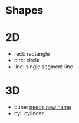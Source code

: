# Shapes

# 2D
* rect: rectangle
* circ: circle
* line: single segment line

# 3D
* cube: [needs new name](https://en.wikipedia.org/wiki/Hexahedron)
* cyl: cylinder
